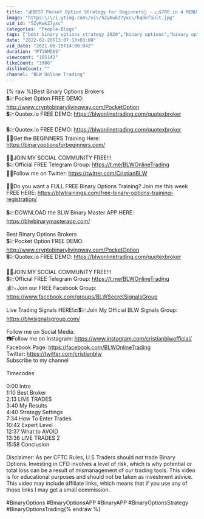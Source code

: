 ```yaml
---
title: "💰BEST Pocket Option Strategy for Beginners🤑 - 💵$700 in 4 MINUTES😬"
image: "https:\/\/i.ytimg.com\/vi\/5ZyKwkZ7yxc\/hqdefault.jpg"
vid_id: "5ZyKwkZ7yxc"
categories: "People-Blogs"
tags: ["best binary options strategy 2020","binary options","binary options 2020"]
date: "2022-02-20T13:07:13+03:00"
vid_date: "2021-06-15T14:00:04Z"
duration: "PT16M56S"
viewcount: "105142"
likeCount: "3906"
dislikeCount: ""
channel: "BLW Online Trading"
---
```

{% raw %}Best Binary Options Brokers<br />💲💹Pocket Option FREE DEMO: <a rel="nofollow" target="blank" href="http://www.cryptobinarylivingway.com/PocketOption">http://www.cryptobinarylivingway.com/PocketOption</a><br />💲💹Quotex.io FREE DEMO: <a rel="nofollow" target="blank" href="https://blwonlinetrading.com/quotexbroker">https://blwonlinetrading.com/quotexbroker</a><br /><br />💲💹Quotex.io FREE DEMO: <a rel="nofollow" target="blank" href="https://blwonlinetrading.com/quotexbroker">https://blwonlinetrading.com/quotexbroker</a><br />📣✅Get the BEGINNERS Training Here: <a rel="nofollow" target="blank" href="https://binaryoptionsforbeginners.com/">https://binaryoptionsforbeginners.com/</a><br /><br />🤑😬JOIN MY SOCIAL COMMUNITY FREE!!!<br />💲💹Official FREE Telegram Group: <a rel="nofollow" target="blank" href="https://t.me/BLWOnlineTrading">https://t.me/BLWOnlineTrading</a><br />📣✅Follow me on Twitter: <a rel="nofollow" target="blank" href="https://twitter.com/CristianBLW">https://twitter.com/CristianBLW</a><br /><br />📣✅Do you want a FULL FREE Binary Options Training? Join me this week FREE HERE: <a rel="nofollow" target="blank" href="https://blwtrainings.com/free-binary-options-training-registration/">https://blwtrainings.com/free-binary-options-training-registration/</a><br /><br />💲💹DOWNLOAD the BLW Binary Master APP HERE: <a rel="nofollow" target="blank" href="https://blwbinarymasterapp.com/">https://blwbinarymasterapp.com/</a><br /><br />Best Binary Options Brokers<br />💲💹Pocket Option FREE DEMO: <a rel="nofollow" target="blank" href="http://www.cryptobinarylivingway.com/PocketOption">http://www.cryptobinarylivingway.com/PocketOption</a><br />💲💹Quotex.io FREE DEMO: <a rel="nofollow" target="blank" href="https://blwonlinetrading.com/quotexbroker">https://blwonlinetrading.com/quotexbroker</a><br /><br />🤑😬JOIN MY SOCIAL COMMUNITY FREE!!!<br />💲💹Official FREE Telegram Group: <a rel="nofollow" target="blank" href="https://t.me/BLWOnlineTrading">https://t.me/BLWOnlineTrading</a><br />💰📉Join our FREE Facebook Group: <a rel="nofollow" target="blank" href="https://www.facebook.com/groups/BLWSecretSignalsGroup">https://www.facebook.com/groups/BLWSecretSignalsGroup</a><br /><br />Live Trading Signals HERE!🔙💲💹Join My Official BLW Signals Group: <a rel="nofollow" target="blank" href="https://blwsignalsgroup.com/">https://blwsignalsgroup.com/</a><br /><br />Follow me on Social Media:<br />📷Follow me on Instagram: <a rel="nofollow" target="blank" href="https://www.instagram.com/cristianblwofficial/">https://www.instagram.com/cristianblwofficial/</a><br />Facebook Page: <a rel="nofollow" target="blank" href="https://facebook.com/BLWOnlineTrading">https://facebook.com/BLWOnlineTrading</a><br />Twitter: <a rel="nofollow" target="blank" href="https://twitter.com/cristianblw">https://twitter.com/cristianblw</a><br />Subscribe to my channel<br /><br />Timecodes<br /><br />0:00 Intro<br />1:10 Best Broker<br />2:13 LIVE TRADES<br />3:40 My Results<br />4:40 Strategy Settings<br />7:34 How To Enter Trades<br />10:42 Expert Level<br />12:37 What to AVOID<br />13:36 LIVE TRADES 2<br />15:58 Conclusion<br /><br />Disclaimer: As per CFTC Rules, U.S Traders should not trade Binary Options. Investing in CFD involves a level of risk, which is why potential or total loss can be a result of mismanagement of our trading tools. This video is for educational purposes and should not be taken as investment advice. This video may include affiliate links, which means that if you use any of those links I may get a small commission.<br /><br />#BinaryOptions #BinaryOptionsAPP #BinaryAPP #BinaryOptionsStrategy #BinaryOptionsTrading{% endraw %}
